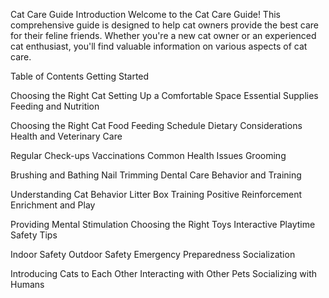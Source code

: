 
Cat Care Guide
Introduction
Welcome to the Cat Care Guide! This comprehensive guide is designed to help cat owners provide the best care for their feline friends. Whether you're a new cat owner or an experienced cat enthusiast, you'll find valuable information on various aspects of cat care.

Table of Contents
Getting Started

Choosing the Right Cat
Setting Up a Comfortable Space
Essential Supplies
Feeding and Nutrition

Choosing the Right Cat Food
Feeding Schedule
Dietary Considerations
Health and Veterinary Care

Regular Check-ups
Vaccinations
Common Health Issues
Grooming

Brushing and Bathing
Nail Trimming
Dental Care
Behavior and Training

Understanding Cat Behavior
Litter Box Training
Positive Reinforcement
Enrichment and Play

Providing Mental Stimulation
Choosing the Right Toys
Interactive Playtime
Safety Tips

Indoor Safety
Outdoor Safety
Emergency Preparedness
Socialization

Introducing Cats to Each Other
Interacting with Other Pets
Socializing with Humans

